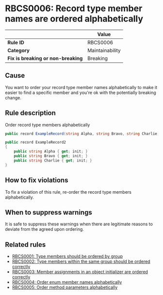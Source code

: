 <!--
---
title: "RBCS0006: Record type member names are ordered alphabetically (code analysis)"
description: "Learn about code analysis rule RBCS0006: Record type member names are ordered alphabetically"
f1_keywords:
- RBCS0006
- RecordTypeMemberNamesOrderedAlphabetically
helpviewer_keywords:
- RecordTypeMemberNamesOrderedAlphabetically
- RBCS0006
author: ryanthomas
dev_langs:
- CSharp
---
-->

# RBCS0006: Record type member names are ordered alphabetically

| | Value |
|-|-|
| **Rule ID** |RBCS0006|
| **Category** |Maintainability|
| **Fix is breaking or non-breaking** |Breaking|

## Cause

You want to order your record type member names alphabetically to make it easier to find a specific member and you're ok with the potentially
breaking change.

## Rule description

Order record type members alphabetically

```csharp
public record ExampleRecord(string Alpha, string Bravo, string Charlie);

public record ExampleRecord2
{
    public string Alpha { get; init; }
    public string Bravo { get; init; }
    public string Charlie { get; init; }
}
```

## How to fix violations

To fix a violation of this rule, re-order the record type members alphabetically.

## When to suppress warnings

It is safe to suppress these warnings when there are legitimate reasons to deviate from the agreed upon ordering.

## Related rules

- [RBCS0001: Type members should be ordered by group](RBCS0001.md)
- [RBCS0002: Type members within the same group should be ordered correctly](RBCS0002.md)
- [RBCS0003: Member assignments in an object initializer are ordered correctly](RBCS0003.md)
- [RBCS0004: Order enum member names alphabetically](RBCS0004.md)
- [RBCS0005: Order method parameters alphabetically](RBCS0005.md)
